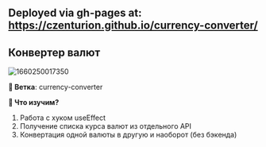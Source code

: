 ## Deployed via gh-pages at: https://czenturion.github.io/currency-converter/
## Конвертер валют
![1660250017350](https://user-images.githubusercontent.com/12086860/184237245-dd26fc7e-1b84-4490-b9cf-3d40a4ded550.png)

**🌿 Ветка**: currency-converter

**👀 Что изучим?**
1. Работа с хуком useEffect
2. Получение списка курса валют из отдельного API
3. Конвертация одной валюты в другую и наоборот (без бэкенда)
